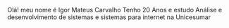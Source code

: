 Olá! meu nome é Igor Mateus Carvalho
Tenho 20 Anos e estudo Análise e desenvolvimento de sistemas
e sistemas para internet na Unicesumar
